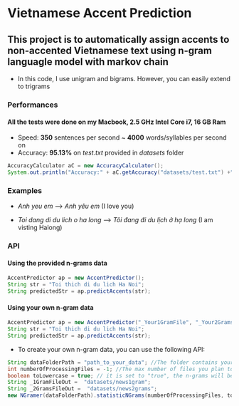 # Vietnamese Accent Prediction
## This project is to automatically assign accents to non-accented Vietnamese text using n-gram languagle model with markov chain
- In this code, I use unigram and bigrams. However, you can easily extend to trigrams

### Performances
#### All the tests were done on my Macbook, 2.5 GHz Intel Core i7, 16 GB Ram
- Speed: **350** sentences per second ~ **4000** words/syllables per second on 
- Accuracy: **95.13%** on *test.txt* provided in *datasets* folder

```java
AccuracyCalculator aC = new AccuracyCalculator(); 
System.out.println("Accuracy:" + aC.getAccuracy("datasets/test.txt") +"%");
```

### Examples
- *Anh yeu em* --> *Anh yêu em* (I love you) 

- *Toi dang di du lich o ha long* --> *Tôi đang đi du lịch ở hạ long* (I am visting Halong) 


### API
#### Using the provided n-grams data

```java
AccentPredictor ap = new AccentPredictor();
String str = "Toi thich di du lich Ha Noi";
String predictedStr = ap.predictAccents(str);

```

#### Using your own n-gram data

```java
AccentPredictor ap = new AccentPredictor("_Your1GramFile", "_Your2GramsFile");
String str = "Toi thich di du lich Ha Noi";
String predictedStr = ap.predictAccents(str);

```

- To create your own n-gram data, you can use the following API:

```java
String dataFolderPath = "path_to_your_data"; //The folder contains your text data
int numberOfProcessingFiles = -1; //The max number of files you plan to process (-1 means using all the data)
boolean toLowercase = true; // it is set to "true", the n-grams will be converted to lowercase
String _1GramFileOut =  "datasets/news1gram";
String _2GramsFileOut =  "datasets/news2grams";
new NGramer(dataFolderPath).statisticNGrams(numberOfProcessingFiles, toLowercase, _1GramFileOut, _2GramsFileOut);

```